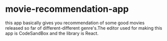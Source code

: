 # movie-recommendation-app
this app basically gives you recommendation of some good movies released so far of different-different genre's.The editor used for making this app is CodeSandBox and the library is React.
